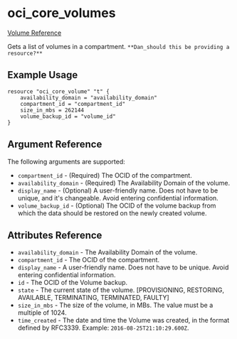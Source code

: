 # oci\_core\_volumes

[Volume Reference][ce7191fd]

  [ce7191fd]: https://docs.us-phoenix-1.oraclecloud.com/api/#/en/iaas/20160918/Volume/ "VolumeReference"

Gets a list of volumes in a compartment.
`**Dan_should this be providing a resource?**`

## Example Usage

```
resource "oci_core_volume" "t" {
    availability_domain = "availability_domain"
    compartment_id = "compartment_id"
    size_in_mbs = 262144
    volume_backup_id = "volume_id"
}
```

## Argument Reference

The following arguments are supported:

* `compartment_id` - (Required) The OCID of the compartment.
* `availability_domain` - (Required) The Availability Domain of the volume.
* `display_name` - (Optional) A user-friendly name. Does not have to be unique, and it's changeable. Avoid entering confidential information.
* `volume_backup_id` - (Optional) The OCID of the volume backup from which the data should be restored on the newly created volume.

## Attributes Reference
* `availability_domain` - The Availability Domain of the volume.
* `compartment_id` - The OCID of the compartment.
* `display_name` - A user-friendly name. Does not have to be unique. Avoid entering confidential information.
* `id` - The OCID of the Volume backup.
* `state` - The current state of the volume. [PROVISIONING, RESTORING, AVAILABLE, TERMINATING, TERMINATED, FAULTY]
* `size_in_mbs` - The size of the volume, in MBs. The value must be a multiple of 1024.
* `time_created` - The date and time the Volume was created, in the format defined by RFC3339.  Example: `2016-08-25T21:10:29.600Z`.
